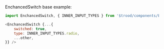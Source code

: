 EnchancedSwitch base example:

```js
import EnchancedSwitch, { INNER_INPUT_TYPES } from '$trood/components/EnchancedSwitch';

<EnchancedSwitch {...{
    switched: true,
    type: INNER_INPUT_TYPES.radio,
    ...other,
}} />
```
